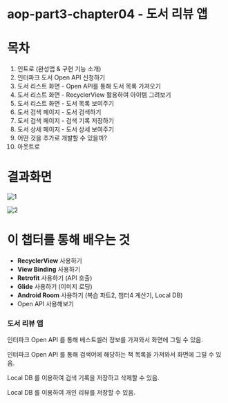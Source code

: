 # aop-part3-chapter04 -  도서 리뷰 앱

# 목차

1. 인트로 (완성앱 & 구현 기능 소개)
2. 인터파크 도서 Open API 신청하기
3. 도서 리스트 화면 - Open API를 통해 도서 목록 가져오기
4. 도서 리스트 화면 - RecyclerView 활용하여 아이템 그려보기
5. 도서 리스트 화면 - 도서 목록 보여주기
6. 도서 검색 페이지 - 도서 검색하기
7. 도서 검색 페이지 - 검색 기록 저장하기
8. 도서 상세 페이지 - 도서 상세 보여주기
9. 어떤 것을 추가로 개발할 수 있을까?
10. 아웃트로



# 결과화면

![1](./screenshot/1.png)



![2](./screenshot/2.png)



# 이 챕터를 통해 배우는 것

- **RecyclerView** 사용하기
- **View Binding** 사용하기
- **Retrofit** 사용하기 (API 호출)
- **Glide** 사용하기 (이미지 로딩)
- **Android Room** 사용하기 (복습 파트2, 챕터4 계산기, Local DB)
- Open API 사용해보기



### 도서 리뷰 앱

인터파크 Open API 를 통해 베스트셀러 정보를 가져와서 화면에 그릴 수 있음.

인터파크 Open API 를 통해 검색어에 해당하는 책 목록을 가져와서 화면에 그릴 수 있음.

Local DB 를 이용하여 검색 기록을 저장하고 삭제할 수 있음.

Local DB 를 이용하여 개인 리뷰를 저장할 수 있음.
